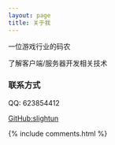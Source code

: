 ```yaml
---
layout: page
title: 关于我 
---
```


一位游戏行业的码农
<p>
了解客户端/服务器开发相关技术
<p>

<h3> 联系方式 </h3> 
<p>
QQ: 623854412
<p>
<a href="https://github.com/slightun"> GitHub:slightun </a>

{% include comments.html %}



